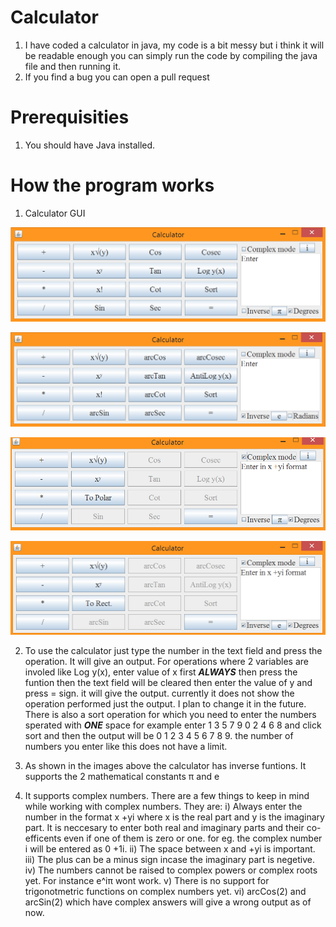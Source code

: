 # Calculator
1. I have coded a calculator in java, my code is a bit messy but i think it will be readable enough you can simply run the code by compiling the java file and then running it.
2. If you find a bug you can open a pull request

# Prerequisities
1. You should have Java installed.

# How the program works

1. Calculator GUI 

![Normal](https://github.com/Divy1211/Calculator/blob/master/images/Capture.PNG)

![Inverse](https://github.com/Divy1211/Calculator/blob/master/images/Cap4ture.PNG)

![Complex Mode](https://github.com/Divy1211/Calculator/blob/master/images/Screenshot%20(185).png)

![Inverse for Complex Mode](https://github.com/Divy1211/Calculator/blob/master/images/Screenshot%20(186).png)

2. To use the calculator just type the number in the text field and press the operation. It will give an output. For operations where 2 variables are involed like Log y(x), enter value of x first ***ALWAYS*** then press the funtion then the text field will be cleared then enter the value of y and press = sign. it will give the output. currently it does not show the operation performed just the output. I plan to change it in the future. There is also a sort operation for which you need to enter the numbers sperated with ***ONE*** space for example enter 1 3 5 7 9 0 2 4 6 8 and click sort and then the output will be 0 1 2 3 4 5 6 7 8 9. the number of numbers you enter like this does not have a limit.

3. As shown in the images above the calculator has inverse funtions. It supports the 2 mathematical constants π and e

4. It supports complex numbers. There are a few things to keep in mind while working with complex numbers. They are:
i) Always enter the number in the format x +yi where x is the real part and y is the imaginary part. It is neccesary to enter both real and imaginary parts and their co-efficents even if one of them is zero or one. for eg. the complex number i will be entered as 0 +1i.
ii) The space between x and +yi is important.
iii) The plus can be a minus sign incase the imaginary part is negetive.
iv) The numbers cannot be raised to complex powers or complex roots yet. For instance e^iπ wont work.
v) There is no support for trigonotmetric functions on complex numbers yet.
vi) arcCos(2) and arcSin(2) which have complex answers will give a wrong output as of now.

